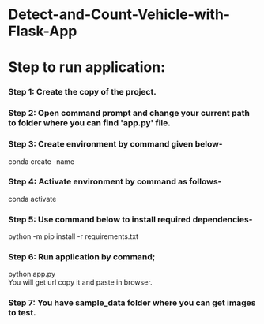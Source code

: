 # Detect-and-Count-Vehicle-with-Flask-App

# Step to run application:
### Step 1:	Create the copy of the project.
### Step 2: Open command prompt and change your current path to folder where you can find 'app.py' file.
### Step 3: Create environment by command given below-
conda create -name <environment name>
### Step 4: Activate environment by command as follows-
conda activate <environment name>
### Step 5: Use command below to install required dependencies-
python -m pip install -r requirements.txt
### Step 6: Run application by command;
python app.py\
You will get url copy it and paste in browser.
### Step 7: You have sample_data folder where you can get images to test.
